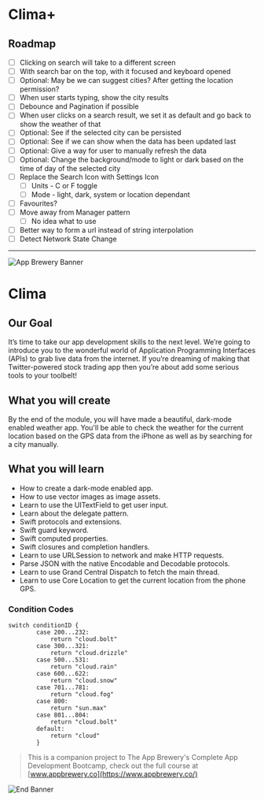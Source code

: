 # Clima+
## Roadmap
- [ ] Clicking on search will take to a different screen
- [ ] With search bar on the top, with it focused and keyboard opened
- [ ] Optional: May be we can suggest cities? After getting the location permission?
- [ ] When user starts typing, show the city results
- [ ] Debounce and Pagination if possible
- [ ] When user clicks on a search result, we set it as default and go back to show the weather of that
- [ ] Optional: See if the selected city can be persisted
- [ ] Optional: See if we can show when the data has been updated last
- [ ] Optional: Give a way for user to manually refresh the data
- [ ] Optional: Change the background/mode to light or dark based on the time of day of the selected city
- [ ] Replace the Search Icon with Settings Icon
	- [ ] Units - C or F toggle
	- [ ] Mode - light, dark, system or location dependant
- [ ] Favourites?
- [ ] Move away from Manager pattern
	- [ ] No idea what to use
- [ ] Better way to form a url instead of string interpolation
- [ ] Detect Network State Change

---

![App Brewery Banner](Documentation/AppBreweryBanner.png)

#  Clima

## Our Goal

It’s time to take our app development skills to the next level. We’re going to introduce you to the wonderful world of Application Programming Interfaces (APIs) to grab live data from the internet. If you’re dreaming of making that Twitter-powered stock trading app then you’re about add some serious tools to your toolbelt!


## What you will create

By the end of the module, you will have made a beautiful, dark-mode enabled weather app. You'll be able to check the weather for the current location based on the GPS data from the iPhone as well as by searching for a city manually. 

## What you will learn

* How to create a dark-mode enabled app.
* How to use vector images as image assets.
* Learn to use the UITextField to get user input. 
* Learn about the delegate pattern.
* Swift protocols and extensions. 
* Swift guard keyword. 
* Swift computed properties.
* Swift closures and completion handlers.
* Learn to use URLSession to network and make HTTP requests.
* Parse JSON with the native Encodable and Decodable protocols. 
* Learn to use Grand Central Dispatch to fetch the main thread.
* Learn to use Core Location to get the current location from the phone GPS. 

### Condition Codes
```
switch conditionID {
        case 200...232:
            return "cloud.bolt"
        case 300...321:
            return "cloud.drizzle"
        case 500...531:
            return "cloud.rain"
        case 600...622:
            return "cloud.snow"
        case 701...781:
            return "cloud.fog"
        case 800:
            return "sun.max"
        case 801...804:
            return "cloud.bolt"
        default:
            return "cloud"
        }
```

>This is a companion project to The App Brewery's Complete App Development Bootcamp, check out the full course at [www.appbrewery.co](https://www.appbrewery.co/)

![End Banner](Documentation/readme-end-banner.png)
